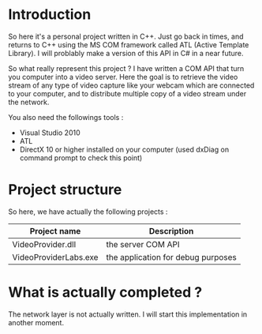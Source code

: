 # Introduction

So here it's a personal project written in C++. Just go back in times, and returns to C++ using the MS COM framework called ATL (Active Template Library). I will problably make a version of this API in C# in a near future. 

So what really represent this project ? I have written a COM API that turn you computer into a video server. Here the goal is to retrieve the video stream of any type of video capture like your webcam which are connected to your computer, and to distribute multiple copy of a video stream under the network.

You also need the followings tools :

* Visual Studio 2010
* ATL
* DirectX 10 or higher installed on your computer (used dxDiag on command prompt to check this point)


# Project structure

So here, we have actually the following projects :

| Project name                 | Description                               |
| ---------------------------- | ----------------------------------------- |
| VideoProvider.dll            | the server COM API                        |
| VideoProviderLabs.exe        | the application for debug purposes        |


# What is actually completed ?

The network layer is not actually written. I will start this implementation in another moment.


